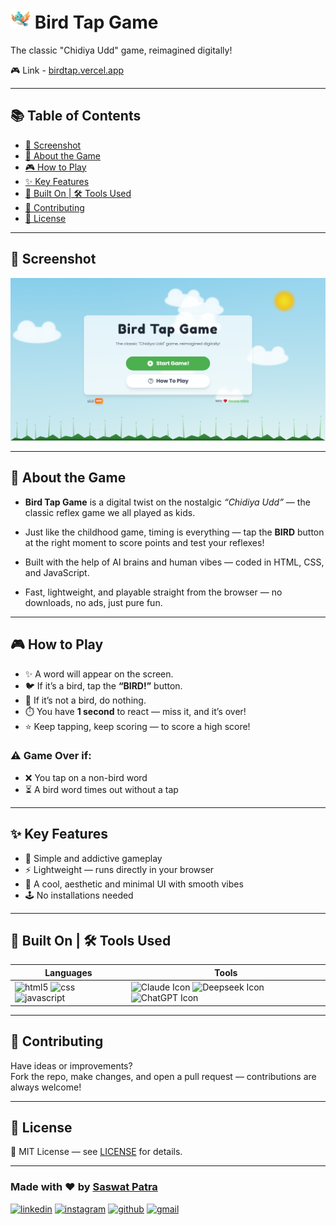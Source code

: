 # ![Gameplay Screenshot](assets/favicon/favicon-32x32.png) Bird Tap Game

The classic "Chidiya Udd" game, reimagined digitally!

🎮 Link - [birdtap.vercel.app](https://birdtap.vercel.app/)

---

## 📚 Table of Contents

- [📸 Screenshot](#-screenshot)
- [🧠 About the Game](#-about-the-game)
- [🎮 How to Play](#-how-to-play)
- [✨ Key Features](#-key-features)
- [🧩 Built On | 🛠️ Tools Used](#-built-on--️-tools-used)
- [🤝 Contributing](#-contributing)
- [📄 License](#-license)


---

## 📸 Screenshot

![Gameplay Screenshot](assets/screenshot/desktop.png)

---

## 🧠 About the Game

- **Bird Tap Game** is a digital twist on the nostalgic *“Chidiya Udd”* — the classic reflex game we all played as kids.

- Just like the childhood game, timing is everything — tap the **BIRD** button at the right moment to score points and test your reflexes!
  
- Built with the help of AI brains and human vibes — coded in HTML, CSS, and JavaScript.

- Fast, lightweight, and playable straight from the browser — no downloads, no ads, just pure fun.

---

## 🎮 How to Play

- ✨ A word will appear on the screen. 
- 🐦 If it’s a bird, tap the **“BIRD!”** button.  
- 🚫 If it’s not a bird, do nothing.  
- ⏱️ You have **1 second** to react — miss it, and it’s over!  
- ⭐ Keep tapping, keep scoring — to score a high score!
  
### ⚠️ Game Over if:
- ❌ You tap on a non-bird word  
- ⏳ A bird word times out without a tap

---

## ✨ Key Features

- 🎯 Simple and addictive gameplay  
- ⚡ Lightweight — runs directly in your browser  
- 🎨 A cool, aesthetic and minimal UI with smooth vibes
- 🕹️ No installations needed  

---

## 🧩 Built On | 🛠️ Tools Used
| Languages | Tools |
|------------|--------|
| ![html5](https://www.readmecodegen.com/api/social-icon?name=html5) ![css](https://www.readmecodegen.com/api/social-icon?name=css) ![javascript](https://www.readmecodegen.com/api/social-icon?name=javascript)| ![Claude Icon](https://img.icons8.com/fluency/48/claude-ai.png) ![Deepseek Icon](https://img.icons8.com/fluency/48/deepseek.png) <img src="https://cdn.jsdelivr.net/gh/homarr-labs/dashboard-icons/png/qwen.png" alt="ChatGPT Icon" width="48">

---

## 🤝 Contributing

Have ideas or improvements?  
Fork the repo, make changes, and open a pull request — contributions are always welcome!

---

## 📄 License

🧾 MIT License — see [LICENSE](LICENSE) for details.

---

### Made with ❤️ by [Saswat Patra](https://saswatpatra.carrd.co/)


[![linkedin](https://www.readmecodegen.com/api/social-icon?name=linkedin&animation=shake&showText=true&text=%40_saswat_patra_&link=https%3A%2F%2Fwww.instagram.com%2F_saswat_patra_%2F)](https://www.instagram.com/_saswat_patra_/)
[![instagram](https://www.readmecodegen.com/api/social-icon?name=instagram&size=46&animation=shake&color=%23ef4444&showText=true&text=%40_saswat_patra_&link=https%3A%2F%2Fwww.instagram.com%2F_saswat_patra_%2F)](https://www.instagram.com/_saswat_patra_/)
[![github](https://www.readmecodegen.com/api/social-icon?name=github&animation=shake&reverseBackground=true&showText=true&text=saswatpatra&link=https%3A%2F%2Fgithub.com%2Fsaswatpatra)](https://github.com/saswatpatra)
[![gmail](https://www.readmecodegen.com/api/social-icon?name=gmail&animation=shake&reverseBackground=true&showText=true&text=saswatpatra2004%40gmail.com&link=mailto%3Asaswatpatra2004%40gmail.com)](mailto:saswatpatra2004@gmail.com)
